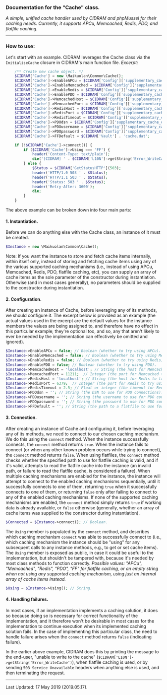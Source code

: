### Documentation for the "Cache" class.

*A simple, unified cache handler used by CIDRAM and phpMussel for their caching needs. Currently, it supports APCu, Memcached, Redis, PDO, and flatfile caching.*

---


### How to use:

Let's start with an example. CIDRAM leverages the Cache class via the `InitialiseCache` closure in CIDRAM's main function file. *Excerpt:*

```PHP
    /** Create new cache object. */
    $CIDRAM['Cache'] = new \Maikuolan\Common\Cache();
    $CIDRAM['Cache']->EnableAPCu = $CIDRAM['Config']['supplementary_cache_options']['enable_apcu'];
    $CIDRAM['Cache']->EnableMemcached = $CIDRAM['Config']['supplementary_cache_options']['enable_memcached'];
    $CIDRAM['Cache']->EnableRedis = $CIDRAM['Config']['supplementary_cache_options']['enable_redis'];
    $CIDRAM['Cache']->EnablePDO = $CIDRAM['Config']['supplementary_cache_options']['enable_pdo'];
    $CIDRAM['Cache']->MemcachedHost = $CIDRAM['Config']['supplementary_cache_options']['memcached_host'];
    $CIDRAM['Cache']->MemcachedPort = $CIDRAM['Config']['supplementary_cache_options']['memcached_port'];
    $CIDRAM['Cache']->RedisHost = $CIDRAM['Config']['supplementary_cache_options']['redis_host'];
    $CIDRAM['Cache']->RedisPort = $CIDRAM['Config']['supplementary_cache_options']['redis_port'];
    $CIDRAM['Cache']->RedisTimeout = $CIDRAM['Config']['supplementary_cache_options']['redis_timeout'];
    $CIDRAM['Cache']->PDOdsn = $CIDRAM['Config']['supplementary_cache_options']['pdo_dsn'];
    $CIDRAM['Cache']->PDOusername = $CIDRAM['Config']['supplementary_cache_options']['pdo_username'];
    $CIDRAM['Cache']->PDOpassword = $CIDRAM['Config']['supplementary_cache_options']['pdo_password'];
    $CIDRAM['Cache']->FFDefault = $CIDRAM['Vault'] . 'cache.dat';

    if (!$CIDRAM['Cache']->connect()) {
        if ($CIDRAM['Cache']->Using === 'FF') {
            header('Content-Type: text/plain');
            die('[CIDRAM] ' . $CIDRAM['L10N']->getString('Error_WriteCache'));
        } else {
            $Status = $CIDRAM['GetStatusHTTP'](503);
            header('HTTP/1.0 503 ' . $Status);
            header('HTTP/1.1 503 ' . $Status);
            header('Status: 503 ' . $Status);
            header('Retry-After: 3600');
            die;
        }
    }
```

The above example can be broken down into four main parts:

#### 1. Instantiation.

Before we can do anything else with the Cache class, an instance of it must be created.

```PHP
$Instance = new \Maikuolan\Common\Cache();
```

Note: If you want the instance to store and fetch cache items internally, within itself only, instead of storing and fetching cache items using any of the various supported caching mechanisms (i.e., instead of using APCu, Memcached, Redis, PDO, flatfile caching, etc), you can supply an array of cache items as the sole parameter of the constructor during instantiation. Otherwise (and in most cases generally), no parameters should be supplied to the constructor during instantiation.

#### 2. Configuration.

After creating an instance of Cache, before leveraging any of its methods, we should configure it. The excerpt below is provided as an example (the actual values used in the excerpt are the default values for the instance members the values are being assigned to, and therefore have no effect in this particular example; they're optional too, and so, any that aren't likely to ever be needed by the implementation can effectively be omitted and ignored).

```PHP
$Instance->EnableAPCu = false; // Boolean (whether to try using APCu).
$Instance->EnableMemcached = false; // Boolean (whether to try using Memcached).
$Instance->EnableRedis = false; // Boolean (whether to try using Redis).
$Instance->EnablePDO = false; // Boolean (whether to try using PDO).
$Instance->MemcachedHost = 'localhost'; // String (the host for Memcached to try using).
$Instance->MemcachedPort = 11211;  // Integer (the port for Memcached to try using).
$Instance->RedisHost = 'localhost'; // String (the host for Redis to try using).
$Instance->RedisPort = 6379;  // Integer (the port for Redis to try using).
$Instance->RedisTimeout = 2.5; // Float or integer (the timeout for Redis to try using).
$Instance->PDOdsn = ''; // String (the DSN to use for PDO connections).
$Instance->PDOusername = ''; // String (the username to use for PDO connections).
$Instance->PDOpassword = ''; // String (the password to use for PDO connections).
$Instance->FFDefault = ''; // String (the path to a flatfile to use for caching).
```

#### 3. Connection.

After creating an instance of Cache and configuring it, before leveraging any of its methods, we need to connect to our chosen caching mechanism. We do this using the `connect` method. When the instance successfully connects, the `connect` method returns `true`. When the instance fails to connect (or when any other known problem occurs while trying to connect), the `connect` method returns `false`. When using flatfiles, the `connect` method checks whether the specified path to use for flatfile caching is valid, and if it's valid, attempts to read the flatfile cache into the instance (an invalid path, or failure to read the flatfile cache, is considered a failure). When multiple caching mechanisms are enabled for the instance, the instance will attempt to connect to the enabled caching mechanisms sequentially, until it successfully connects to one of them, returning `true` when it successfully connects to one of them, or returning `false` only after failing to connect to any of the enabled caching mechanisms. If none of the supported caching mechanisms are enabled, the `connect` method simply returns `true` if working data is already available, or `false` otherwise (generally, whether an array of cache items was supplied to the constructor during instantiation).

```PHP
$Connected = $Instance->connect(); // Boolean.
```

The `Using` member is populated by the `connect` method, and describes which caching mechanism `connect` was able to successfully connect to (i.e., which caching mechanism the instance should be "using" for any subsequent calls to any instance methods, e.g., to get or set cache items). The `Using` member is exposed as public, in case it could be useful to the implementation, but shouldn't be tampered with, because it's needed by most class methods to function correctly. *Possible values: "APCu", "Memcached", "Redis", "PDO", "FF" for flatfile caching, or an empty string when not using any supported caching mechanism, using just an internal array of cache items instead.*

```PHP
$Using = $Instance->Using(); // String.
```

#### 4. Handling failures.

In most cases, if an implementation implements a caching solution, it does so because doing so is necessary for correct functionality of the implementation, and it therefore won't be desirable in most cases for the implementation to continue execution when its implemented caching solution fails. In the case of implementing this particular class, the need to handle failure arises when the `connect` method returns `false` (indicating failure).

In the earlier above example, CIDRAM does this by printing the message to the end-user, "unable to write to the cache" (`$CIDRAM['L10N']->getString('Error_WriteCache')`), when flatfile caching is used, or by sending `503 Service Unavailable` headers when anything else is used, and then terminating the request.

---


Last Updated: 17 May 2019 (2019.05.17).
